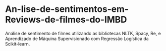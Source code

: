 # An-lise-de-sentimentos-em-Reviews-de-filmes-do-IMBD
Análise de sentimento de filmes utilizando as bibliotecas NLTK, Spacy, Re, e Aprendizado de Máquina Supervisionado com Regressão Logística da Scikit-learn.
